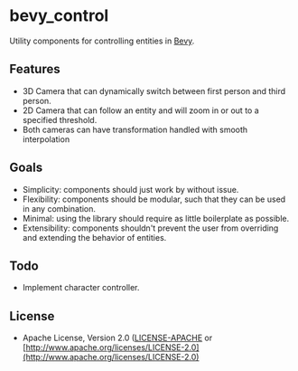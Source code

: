 # bevy_control
Utility components for controlling entities in [Bevy](https://bevyengine.org).

## Features
- 3D Camera that can dynamically switch between first person and third person.
- 2D Camera that can follow an entity and will zoom in or out to a specified threshold.
- Both cameras can have transformation handled with smooth interpolation

## Goals
- Simplicity: components should just work by without issue.
- Flexibility: components should be modular, such that they can be used in any combination.
- Minimal: using the library should require as little boilerplate as possible.
- Extensibility: components shouldn't prevent the user from overriding and extending the behavior of entities.

## Todo
- Implement character controller.

## License
* Apache License, Version 2.0 ([LICENSE-APACHE](LICENSE-APACHE) or [http://www.apache.org/licenses/LICENSE-2.0](http://www.apache.org/licenses/LICENSE-2.0)
